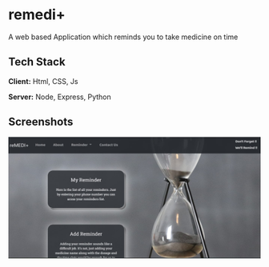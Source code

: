
# remedi+

A web based Application which reminds you to take medicine on time


## Tech Stack

**Client:** Html, CSS, Js

**Server:** Node, Express, Python


## Screenshots

![App Screenshot](https://github.com/TheHimanshuDixit/remedi_plus/blob/main/port2.jpg)


